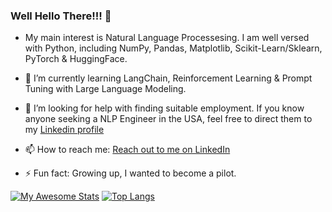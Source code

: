 ### Well Hello There!!! 👋

<!--
**DunnBC22/DunnBC22** is a ✨ _special_ ✨ repository because its `README.md` (this file) appears on your GitHub profile.

- 👯 I’m looking to collaborate on ...
- 💬 Ask me about ...
-->

- My main interest is Natural Language Processesing. I am well versed with Python, including NumPy, Pandas, Matplotlib, Scikit-Learn/Sklearn, PyTorch & HuggingFace.

- 🌱 I’m currently learning LangChain, Reinforcement Learning & Prompt Tuning with Large Language Modeling.

- 🤔 I’m looking for help with finding suitable employment. If you know anyone seeking a NLP Engineer in the USA, feel free to direct them to my [Linkedin profile](https://www.linkedin.com/in/dunnbc22/)

- 📫 How to reach me: [Reach out to me on LinkedIn](https://www.linkedin.com/in/dunnbc22/)

- ⚡ Fun fact: Growing up, I wanted to become a pilot.

[![My Awesome Stats](https://awesome-github-stats.azurewebsites.net/user-stats/dunnbc22?cardType=github&theme=ayu-mirage&preferLogin=true&Ring=342ADD&Title=27DD3E)](https://git.io/awesome-stats-card) [![Top Langs](https://github-readme-stats.vercel.app/api/top-langs/?username=dunnbc22&hide_progress=true)](https://github.com/dunnbc22/github-readme-stats)
